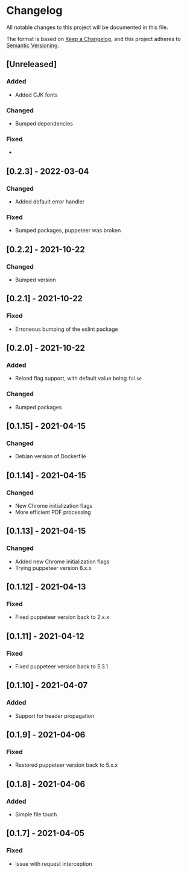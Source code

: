# Changelog

All notable changes to this project will be documented in this file.

The format is based on [Keep a Changelog](https://keepachangelog.com/en/1.0.0/),
and this project adheres to [Semantic Versioning](https://semver.org/spec/v2.0.0.html).

## [Unreleased]

### Added

* Added CJK fonts

### Changed

* Bumped dependencies

### Fixed

*

## [0.2.3] - 2022-03-04

### Changed

* Added default error handler

### Fixed

* Bumped packages, puppeteer was broken

## [0.2.2] - 2021-10-22

### Changed

* Bumped version

## [0.2.1] - 2021-10-22

### Fixed

* Erroneous bumping of the eslint package

## [0.2.0] - 2021-10-22

### Added

* Reload flag support, with default value being `false`

### Changed

* Bumped packages

## [0.1.15] - 2021-04-15

### Changed

* Debian version of Dockerfile

## [0.1.14] - 2021-04-15

### Changed

* New Chrome initialization flags
* More efficient PDF processing

## [0.1.13] - 2021-04-15

### Changed

* Added new Chrome initialization flags
* Trying puppeteer version 8.x.x

## [0.1.12] - 2021-04-13

### Fixed

* Fixed puppeteer version back to 2.x.x

## [0.1.11] - 2021-04-12

### Fixed

* Fixed puppeteer version back to 5.3.1

## [0.1.10] - 2021-04-07

### Added

* Support for header propagation

## [0.1.9] - 2021-04-06

### Fixed

* Restored puppeteer version back to 5.x.x

## [0.1.8] - 2021-04-06

### Added

* Simple file touch

## [0.1.7] - 2021-04-05

### Fixed

* Issue with request interception
